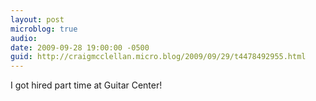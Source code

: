 ```yaml
---
layout: post
microblog: true
audio: 
date: 2009-09-28 19:00:00 -0500
guid: http://craigmcclellan.micro.blog/2009/09/29/t4478492955.html
---
```

I got hired part time at Guitar Center!
